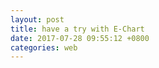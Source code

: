 ```yaml
---
layout: post
title: have a try with E-Chart
date: 2017-07-28 09:55:12 +0800
categories: web
---
```



<div id="main" style="width: 100%; min-height: 400px"></div>
<script type="text/javascript">
// 基于准备好的dom，初始化echarts实例
var myChart = echarts.init(document.getElementById('main'));

function updateChart() {
$.getJSON('https://dev.genghuiluo.cn/feed/weibo/realtimehot.json', function(data){


		var xdata = [];
		var ydata = [];

		$.each( data, function( key, val ) {
			xdata.push(val.key_text);	
			ydata.push(val.point);	
        });

  	        var option = {
            title: {
                text: '微博实时 top10 关键字(最近一周)',
				textStyle: {  
        			fontWeight: 'normal',              //标题颜色  
        			color: 'white'  
    			} 
            },
            tooltip: {},
            grid: {
                y2: 140
            },
            xAxis: {
                data: xdata,
				axisLine:{  
                    lineStyle:{  
                        color:'white',  
                        width: 2
                    }  
                },
				axisLabel: {
				     interval: 0, //横轴信息全部显示
                     rotate: -30,
                }
            },
            yAxis: {
            	axisLine:{  
                    lineStyle:{  
                        color:'white',  
                        width: 2  
                    }  
                }
            },
            series: [{
                name: '热度',
                type: 'bar',
                itemStyle: {
                normal: {
　　　　　　　　//好，这里就是重头戏了，定义一个list，然后根据所以取得不同的值，这样就实现了，
                        color: function(params) {
                            // build a color map as your need.
                            var colorList = [
                              '#C1232B','#B5C334','#FCCE10','#E87C25','#27727B',
                               '#FE8463','#9BCA63','#FAD860','#F3A43B','#60C0DD',
                               '#D7504B','#C6E579','#F4E001','#F0805A','#26C0C0'
                            ];
                            return colorList[params.dataIndex]
                        },
　　　　　　　　　　　　　　//以下为是否显示，显示位置和显示格式的设置了
                        label: {
                            show: true,
                            position: 'top',
                            formatter: '{b}\n{c}',
                            rotate: -30
                        }
                    }
                },
　　　　　　　　//设置柱的宽度，要是数据太少，柱子太宽不美观~
　　　　　　　　barWidth: 50,
                data: ydata,
            }]
        };
  
	myChart.setOption(option);

	})
}

$(document).ready(function() {
    updateChart();
});

var refresh=window.setInterval(function(){
  // call your function here
    updateChart();	
},300000);        

</script>
